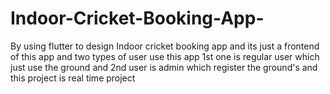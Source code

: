 # Indoor-Cricket-Booking-App-
By using flutter to design Indoor cricket booking app and its just a frontend of this app and two types of user use this app 1st one is regular user which just use the ground and 2nd user is admin which register the ground's and this project is real time project 
